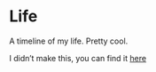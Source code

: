 Life
====

A timeline of my life. Pretty cool. 

I didn’t make this, you can find it [here](https://github.com/cheeaun/life)

